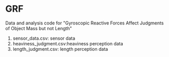 # GRF
Data and analysis code for "Gyroscopic Reactive Forces Affect Judgments of Object Mass but not Length"

1. sensor_data.csv: sensor data
2. heaviness_judgment.csv:heaviness perception data
3. length_judgment.csv: length perception data
